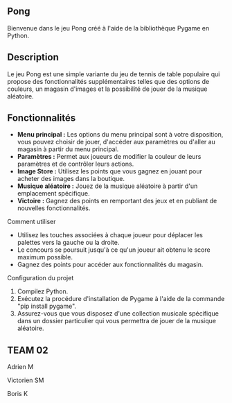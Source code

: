 ## Pong

Bienvenue dans le jeu Pong créé à l'aide de la bibliothèque Pygame en Python.

## Description

Le jeu Pong est une simple variante du jeu de tennis de table populaire qui propose des fonctionnalités supplémentaires telles que des options de couleurs, un magasin d'images et la possibilité de jouer de la musique aléatoire.

## Fonctionnalités

- **Menu principal :** Les options du menu principal sont à votre disposition, vous pouvez choisir de jouer, d'accéder aux paramètres ou d'aller au magasin à partir du menu principal.
- **Paramètres :** Permet aux joueurs de modifier la couleur de leurs paramètres et de contrôler leurs actions.
- **Image Store :** Utilisez les points que vous gagnez en jouant pour acheter des images dans la boutique.
- **Musique aléatoire :** Jouez de la musique aléatoire à partir d'un emplacement spécifique.
- **Victoire :** Gagnez des points en remportant des jeux et en publiant de nouvelles fonctionnalités.

Comment utiliser

- Utilisez les touches associées à chaque joueur pour déplacer les palettes vers la gauche ou la droite.
- Le concours se poursuit jusqu'à ce qu'un joueur ait obtenu le score maximum possible.
- Gagnez des points pour accéder aux fonctionnalités du magasin.

Configuration du projet

1. Compilez Python.
2. Exécutez la procédure d'installation de Pygame à l'aide de la commande "pip install pygame".
3. Assurez-vous que vous disposez d'une collection musicale spécifique dans un dossier particulier qui vous permettra de jouer de la musique aléatoire.

## TEAM 02
Adrien M

Victorien SM

Boris K
